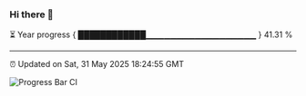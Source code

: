 ### Hi there 👋

⏳ Year progress { ████████████▁▁▁▁▁▁▁▁▁▁▁▁▁▁▁▁▁▁ } 41.31 %

---

⏰ Updated on Sat, 31 May 2025 18:24:55 GMT

![Progress Bar CI](https://github.com/liununu/liununu/workflows/Progress%20Bar%20CI/badge.svg)
